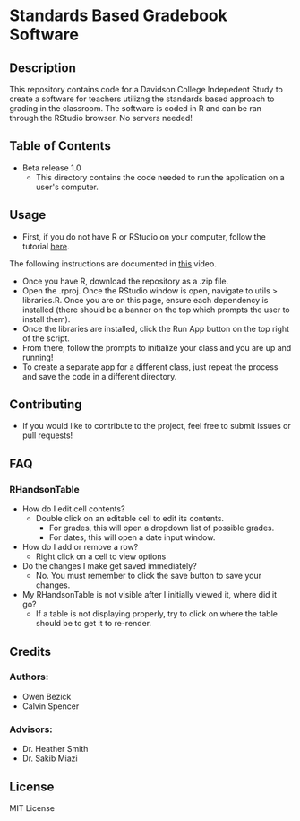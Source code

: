 # Standards Based Gradebook Software
## Description
This repository contains code for a Davidson College Indepedent Study to create a software for teachers utilizng the standards based approach to grading in the classroom. The software is coded in R and can be ran through the RStudio browser. No servers needed!

## Table of Contents
* Beta release 1.0
  + This directory contains the code needed to run the application on a user's computer.

## Usage
* First, if you do not have R or RStudio on your computer, follow the tutorial [here](https://rstudio-education.github.io/hopr/starting.html).

The following instructions are documented in [this](https://youtu.be/e5deUoDPng8) video.
* Once you have R, download the repository as a .zip file.
* Open the .rproj. Once the RStudio window is open, navigate to utils > libraries.R. Once you are on this page, ensure each dependency is installed (there should be a banner on the top which prompts the user to install them).
* Once the libraries are installed, click the Run App button on the top right of the script.
* From there, follow the prompts to initialize your class and you are up and running!
* To create a separate app for a different class, just repeat the process and save the code in a different directory.

## Contributing
* If you would like to contribute to the project, feel free to submit issues or pull requests!
## FAQ
### RHandsonTable
* How do I edit cell contents?
  - Double click on an editable cell to edit its contents.
    - For grades, this will open a dropdown list of possible grades.
    - For dates, this will open a date input window.
* How do I add or remove a row?
  - Right click on a cell to view options
* Do the changes I make get saved immediately?
  - No. You must remember to click the save button to save your changes.
* My RHandsonTable is not visible after I initially viewed it, where did it go?
  - If a table is not displaying properly, try to click on where the table should be to get it to re-render.

## Credits
### Authors: 
* Owen Bezick 
* Calvin Spencer

### Advisors: 
* Dr. Heather Smith 
* Dr. Sakib Miazi

## License
MIT License
